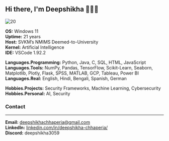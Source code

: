 ## Hi there, I'm Deepshikha 👋👩‍💻

![20](https://github.com/user-attachments/assets/eb6c3439-fb2c-4229-a92e-5999f1389780)

**OS:**  Windows 11  
**Uptime:** 21 years  
**Host:** SVKM’s NMIMS Deemed-to-University  
**Kernel:** Artificial Intelligence  
**IDE:** VSCode 1.92.2

**Languages.Programming:** Python, Java, C, SQL, HTML, JavaScript  
**Languages.Tools:** NumPy, Pandas, TensorFlow, Scikit-Learn, Seaborn, Matplotlib, Plotly, Flask, SPSS, MATLAB, GCP, Tableau, Power BI  
**Languages.Real:** English, Hindi, Bengali, Spanish, German

**Hobbies.Projects:** Security Frameworks, Machine Learning, Cybersecurity  
**Hobbies.Personal:** AI, Security

### Contact
_______
**Email:** deepshikhachhaperia@gmail.com  
**LinkedIn:** [linkedin.com/in/deepshikha-chhaperia/](https://linkedin.com/in/deepshikha-chhaperia/)  
**Discord:** deepshikha3059


